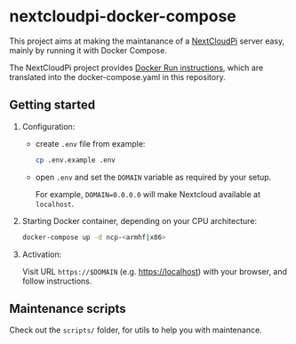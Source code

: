 # nextcloudpi-docker-compose

This project aims at making the maintanance of a [NextCloudPi](https://github.com/nextcloud/nextcloudpi/) server easy, mainly by running it with Docker Compose.

The NextCloudPi project provides [Docker Run instructions](https://github.com/nextcloud/nextcloudpi#run-in-docker), which are translated into the docker-compose.yaml in this repository.

## Getting started

1. Configuration:

    - create `.env` file from example:

        ```bash
        cp .env.example .env
        ```

    - open `.env` and set the `DOMAIN` variable as required by your setup.

        For example, `DOMAIN=0.0.0.0` will make Nextcloud available at `localhost`.

2. Starting Docker container, depending on your CPU architecture:

    ```bash
    docker-compose up -d ncp-<armhf|x86>
    ```

3. Activation:

    Visit URL `https://$DOMAIN` (e.g. <https://localhost>) with your browser, and follow instructions.

## Maintenance scripts

Check out the `scripts/` folder, for utils to help you with maintenance.
